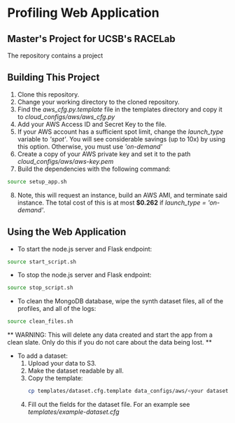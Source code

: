 # Profiling Web Application
## Master's Project for UCSB's RACELab

The repository contains a project 

## Building This Project

1. Clone this repository.
2. Change your working directory to the cloned repository.
3. Find the *aws_cfg.py.template* file in the templates directory and copy it to *cloud_configs/aws/aws_cfg.py*
4. Add your AWS Access ID and Secret Key to the file.
5. If your AWS account has a sufficient spot limit, change the *launch_type* variable to *'spot'*.  You will see considerable savings (up to 10x) by using this option.  Otherwise, you must use *'on-demand'*
6. Create a copy of your AWS private key and set it to the path *cloud_configs/aws/aws-key.pem*
7. Build the dependencies with the following command:

```bash
source setup_app.sh
```

8. Note, this will request an instance, build an AWS AMI, and terminate said instance.  The total cost of this is at most **$0.262** if *launch_type = 'on-demand'*.

## Using the Web Application

* To start the node.js server and Flask endpoint:

```bash
source start_script.sh
```

* To stop the node.js server and Flask endpoint:

```bash
source stop_script.sh
```

* To clean the MongoDB database, wipe the synth dataset files, all of the profiles, and all of the logs:

```bash
source clean_files.sh
```

** WARNING: This will delete any data created and start the app from a clean slate.  Only do this if you do not care about the data being lost. **

* To add a dataset:
    1. Upload your data to S3.
    2. Make the dataset readable by all.
    3. Copy the template:
        ```bash
        cp templates/dataset.cfg.template data_configs/aws/<your dataset's name>.cfg
        ```
    4. Fill out the fields for the dataset file.  For an example see _templates/example-dataset.cfg_

